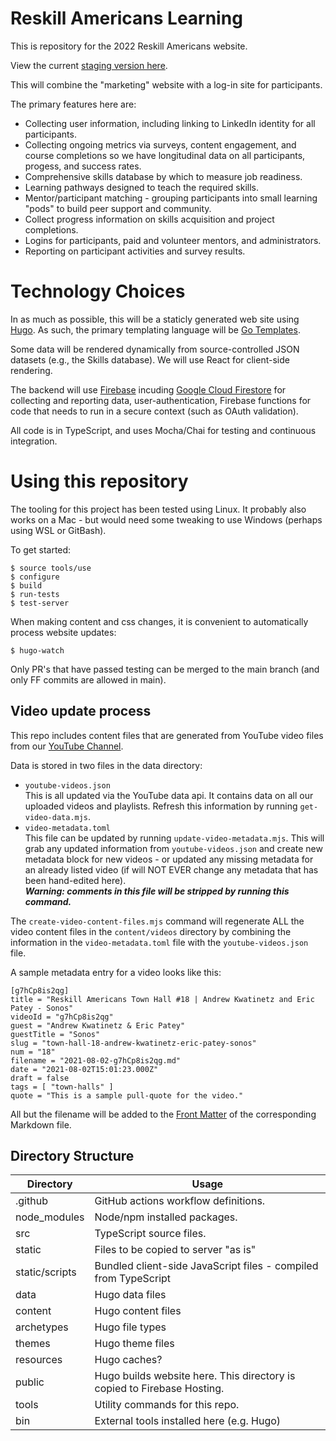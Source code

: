 # Reskill Americans Learning

This is repository for the 2022 Reskill Americans website.

View the current [staging version here](https://reskill-learning.web.app/).

This will combine the "marketing" website with a log-in site for participants.

The primary features here are:

- Collecting user information, including linking to LinkedIn identity
  for all participants.
- Collecting ongoing metrics via surveys, content engagement, and course
  completions so we have longitudinal data on all participants, progess, and
  success rates.
- Comprehensive skills database by which to measure job readiness.
- Learning pathways designed to teach the required skills.
- Mentor/participant matching - grouping participants into small learning
  "pods" to build peer support and community.
- Collect progress information on skills acquisition and project completions.
- Logins for participants, paid and volunteer mentors, and administrators.
- Reporting on participant activities and survey results.

# Technology Choices

In as much as possible, this will be a staticly generated web site using
[Hugo](https://gohugo.io/). As such, the primary templating language will be
[Go Templates](https://pkg.go.dev/text/template).

Some data will be rendered dynamically from source-controlled JSON datasets
(e.g., the Skills database).  We will use React for client-side rendering.

The backend will use [Firebase](https://firebase.google.com/) incuding
[Google Cloud Firestore](https://firebase.google.com/docs/firestore) for
collecting and reporting data, user-authentication, Firebase functions for code
that needs to run in a secure context (such as OAuth validation).

All code is in TypeScript, and uses Mocha/Chai for testing and continuous
integration.

# Using this repository

The tooling for this project has been tested using Linux.  It probably also
works on a Mac - but would need some tweaking to use Windows (perhaps using WSL
or GitBash).

To get started:

```
$ source tools/use
$ configure
$ build
$ run-tests
$ test-server
```

When making content and css changes, it is convenient to automatically process
website updates:

```
$ hugo-watch
```

Only PR's that have passed testing can be merged to the main
branch (and only FF commits are allowed in main).

## Video update process

This repo includes content files that are generated from YouTube video
files from our [YouTube Channel](https://www.youtube.com/c/ReskillAmericans).

Data is stored in two files in the data directory:

- `youtube-videos.json`<br>
  This is all updated via the YouTube data api.  It contains data
  on all our uploaded videos and playlists.  Refresh this information
  by running `get-video-data.mjs`.
- `video-metadata.toml`<br>
  This file can be updated by running `update-video-metadata.mjs`.
  This will grab any updated information from `youtube-videos.json`
  and create new metadata block for new videos - or updated any
  missing metadata for an already listed video (if will NOT EVER
  change any metadata that has been hand-edited here).<br>
  ***Warning: comments in this file will be stripped by running this command.***

The `create-video-content-files.mjs` command will regenerate ALL the video
content files in the `content/videos` directory by combining the information in the `video-metadata.toml` file with the `youtube-videos.json` file.

A sample metadata entry for a video looks like this:

```
[g7hCp8is2qg]
title = "Reskill Americans Town Hall #18 | Andrew Kwatinetz and Eric Patey - Sonos"
videoId = "g7hCp8is2qg"
guest = "Andrew Kwatinetz & Eric Patey"
guestTitle = "Sonos"
slug = "town-hall-18-andrew-kwatinetz-eric-patey-sonos"
num = "18"
filename = "2021-08-02-g7hCp8is2qg.md"
date = "2021-08-02T15:01:23.000Z"
draft = false
tags = [ "town-halls" ]
quote = "This is a sample pull-quote for the video."
```

All but the filename will be added to the [Front Matter](https://gohugo.io/content-management/front-matter/)
of the corresponding Markdown file.

## Directory Structure

| Directory | Usage |
--- | --- |
| .github | GitHub actions workflow definitions. |
| node_modules | Node/npm installed packages. |
| src | TypeScript source files. |
| static | Files to be copied to server "as is" |
| static/scripts | Bundled client-side JavaScript files - compiled from TypeScript |
| data | Hugo data files |
| content | Hugo content files |
| archetypes | Hugo file types |
| themes | Hugo theme files |
| resources | Hugo caches? |
| public | Hugo builds website here.  This directory is copied to Firebase Hosting. |
| tools | Utility commands for this repo. |
| bin | External tools installed here (e.g. Hugo) |
